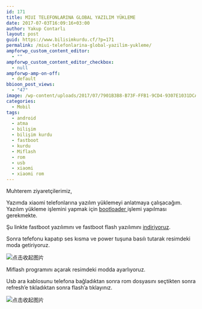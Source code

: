 ```yaml
---
id: 171
title: MIUI TELEFONLARINA GLOBAL YAZILIM YÜKLEME
date: 2017-07-03T16:09:16+03:00
author: Yakup Contarlı
layout: post
guid: https://www.bilisimkurdu.cf/?p=171
permalink: /miui-telefonlarina-global-yazilim-yukleme/
ampforwp_custom_content_editor:
  - ""
ampforwp_custom_content_editor_checkbox:
  - null
ampforwp-amp-on-off:
  - default
bbioon_post_views:
  - "47"
image: /wp-content/uploads/2017/07/7901B3B8-B73F-FFB1-9CD4-9307E1031DCA.jpg
categories:
  - Mobil
tags:
  - android
  - atma
  - bilişim
  - bilişim kurdu
  - fastboot
  - kurdu
  - Miflash
  - rom
  - usb
  - xiaomi
  - xiaomi rom
---
```

Muhterem ziyaretçilerimiz,

Yazımda xiaomi telefonlarına yazılım yüklemeyi anlatmaya çalışacağım. Yazılım yükleme işlemini yapmak için <a href="https://droidim.com/2016/01/17/xiaomi-cihazlarda-bootloader-kilidini-acma/" target="_blank" rel="noopener">bootloader </a>işlemi yapılması gerekmekte.

Şu linkte fastboot yazılımını ve fastboot flash yazılımını <a href="http://en.miui.com/a-234.html" target="_blank" rel="noopener">indiriyoruz</a>.

Sonra tefefonu kapatıp ses kısma ve power tuşuna basılı tutarak resimdeki moda getiriyoruz.

![点击收起图片](http://en.miui.com/static/article/innerimg/tongyong/tongyong-fastboot.jpg) 

Miflash programını açarak resimdeki modda ayarlıyoruz.

Usb ara kablosunu telefona bağladıktan sonra rom dosyasını seçtikten sonra refresh&#8217;e tıkladıktan sonra flash&#8217;a tıklayınız.

![点击收起图片](http://en.miui.com/static/article/innerimg/tongyong/tongyong3-4.jpg) 

&nbsp;